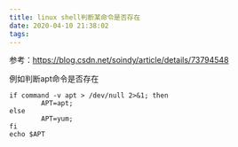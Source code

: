 ```yaml
---
title: linux shell判断某命令是否存在
date: 2020-04-10 21:38:02
tags:
---
```


参考：<https://blog.csdn.net/soindy/article/details/73794548>

例如判断apt命令是否存在
```shell
if command -v apt > /dev/null 2>&1; then
        APT=apt;
else
        APT=yum;
fi
echo $APT
```
